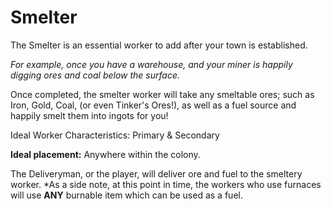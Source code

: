# Smelter

The Smelter is an essential worker to add after your town is established.

*For example, once you have a warehouse, and your miner is happily digging ores and coal below the surface.*

Once completed, the smelter worker will take any smeltable ores; such as Iron, Gold, Coal, (or even Tinker's Ores!), as well as a fuel source and happily smelt them into ingots for you!

Ideal Worker Characteristics: Primary & Secondary

**Ideal placement:** Anywhere within the colony.

The Deliveryman, or the player, will deliver ore and fuel to the smeltery worker. *As a side note, at this point in time, the workers who use furnaces will use **ANY** burnable item which can be used as a fuel.